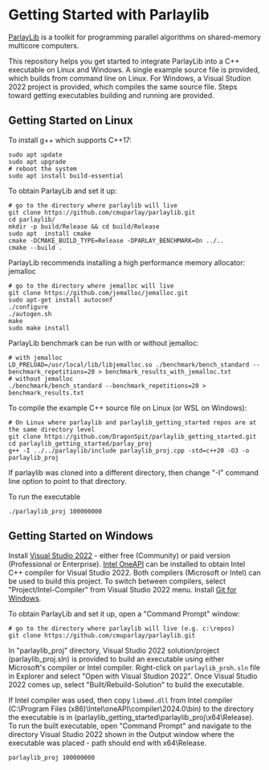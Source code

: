# Getting Started with Parlaylib
[ParlayLib](https://github.com/cmuparlay/parlaylib) is a toolkit for programming parallel algorithms on shared-memory multicore computers.

This repository helps you get started to integrate ParlayLib into a C++ executable on Linux and Windows. A single example source file is provided, which builds
from command line on Linux. For Windows, a Visual Studion 2022 project is provided, which compiles the same source file. Steps toward getting executables building
and running are provided.

## Getting Started on Linux
To install g++ which supports C++17:
```
sudo apt update
sudo apt upgrade
# reboot the system
sudo apt install build-essential
```
To obtain ParlayLib and set it up:
```
# go to the directory where parlaylib will live
git clone https://github.com/cmuparlay/parlaylib.git
cd parlaylib/
mkdir -p build/Release && cd build/Release
sudo apt  install cmake
cmake -DCMAKE_BUILD_TYPE=Release -DPARLAY_BENCHMARK=On ../..
cmake --build .
```
ParlayLib recommends installing a high performance memory allocator: jemalloc
```
# go to the directory where jemalloc will live
git clone https://github.com/jemalloc/jemalloc.git
sudo apt-get install autoconf
./configure
./autogen.sh
make
sudo make install
```
ParlayLib benchmark can be run with or without jemalloc:
```
# with jemalloc
LD_PRELOAD=/usr/local/lib/libjemalloc.so ./benchmark/bench_standard --benchmark_repetitions=20 > benchmark_results_with_jemalloc.txt
# without jemalloc
./benchmark/bench_standard --benchmark_repetitions=20 > benchmark_results.txt
```
To compile the example C++ source file on Linux (or WSL on Windows):
```
# On Linux where parlaylib and parlaylib_getting_started repos are at the same directory level
git clone https://github.com/DragonSpit/parlaylib_getting_started.git
cd parlaylib_getting_started/parlay_proj
g++ -I ../../parlaylib/include parlaylib_proj.cpp -std=c++20 -O3 -o parlaylib_proj
```
If parlaylib was cloned into a different directory, then change "-I" command line option to point to that directory.

To run the executable
```
./parlaylib_proj 100000000
```

## Getting Started on Windows
Install [Visual Studio 2022](https://visualstudio.microsoft.com/vs/whatsnew/) - either free (Community) or paid version (Professional or Enterprise).
[Intel OneAPI](https://www.intel.com/content/www/us/en/developer/tools/oneapi/base-toolkit-download.html) can be installed to obtain Intel C++ compiler for Visual Studio 2022.
Both compilers (Microsoft or Intel) can be used to build this project. To switch between compilers, select "Project/Intel-Compiler" from Visual Studio 2022 menu.
Install [Git for Windows](https://github.com/git-guides/install-git).

To obtain ParlayLib and set it up, open a "Command Prompt" window:
```
# go to the directory where parlaylib will live (e.g. c:\repos)
git clone https://github.com/cmuparlay/parlaylib.git
```

In "parlaylib_proj" directory, Visual Studio 2022 solution/project (parlaylib_proj.sln) is provided to build an executable using either Microsoft's compiler or Intel compiler. Right-click on `parlaylib_proh.sln` file in Explorer and select "Open with Visual Studion 2022".
Once Visual Studio 2022 comes up, select "Built/Rebuild-Solution" to build the executable.

If Intel compiler was used, then copy `libmmd.dll` from Intel compiler (C:\Program Files (x86)\Intel\oneAPI\compiler\2024.0\bin) to the directory the executable is in (parlaylib_getting_started\parlaylib_proj\x64\Release).
To run the built executable, open "Command Prompt" and navigate to the directory Visual Studio 2022 shown in the Output window where the executable was placed - path should end with x64\Release.
```
parlaylib_proj 100000000
```
